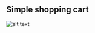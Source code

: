 
## Simple shopping cart

![alt text](https://github.com/eddy-hu/shoppingcart-react/blob/master/shoppingcart.JPG "Capture")
